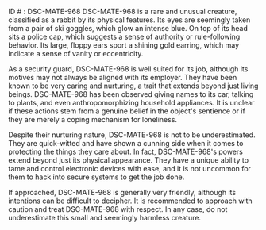 ID # : DSC-MATE-968
DSC-MATE-968 is a rare and unusual creature, classified as a rabbit by its physical features. Its eyes are seemingly taken from a pair of ski goggles, which glow an intense blue. On top of its head sits a police cap, which suggests a sense of authority or rule-following behavior. Its large, floppy ears sport a shining gold earring, which may indicate a sense of vanity or eccentricity.

As a security guard, DSC-MATE-968 is well suited for its job, although its motives may not always be aligned with its employer. They have been known to be very caring and nurturing, a trait that extends beyond just living beings. DSC-MATE-968 has been observed giving names to its car, talking to plants, and even anthropomorphizing household appliances. It is unclear if these actions stem from a genuine belief in the object's sentience or if they are merely a coping mechanism for loneliness.

Despite their nurturing nature, DSC-MATE-968 is not to be underestimated. They are quick-witted and have shown a cunning side when it comes to protecting the things they care about. In fact, DSC-MATE-968's powers extend beyond just its physical appearance. They have a unique ability to tame and control electronic devices with ease, and it is not uncommon for them to hack into secure systems to get the job done.

If approached, DSC-MATE-968 is generally very friendly, although its intentions can be difficult to decipher. It is recommended to approach with caution and treat DSC-MATE-968 with respect. In any case, do not underestimate this small and seemingly harmless creature.
